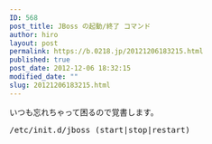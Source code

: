 ```yaml
---
ID: 568
post_title: JBoss の起動/終了 コマンド
author: hiro
layout: post
permalink: https://b.0218.jp/20121206183215.html
published: true
post_date: 2012-12-06 18:32:15
modified_date: ""
slug: 20121206183215.html
---
```

いつも忘れちゃって困るので覚書します。
<pre class="prettyprint linenums">/etc/init.d/jboss (start|stop|restart)</pre>